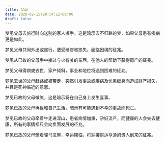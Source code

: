 ```yaml
---
title: 父母
date: 2020-02-15T20:54:12+08:00
draft: false
---
```


梦见父母去旅行时向送别的家人挥手，这是暗示去不归路的梦，如果父母患有疾病更是如此。


梦见父母共同外出或旅行，遭受破财和损失，面临困境的征兆。


梦见从已故的父母手中接过与火有关的东西，在他人的帮助下获得房产的征兆。


梦见父母得病或去世，家产倾斜，事业和地位将遇到困难的征兆。


梦见去世的父母赶路或被带走，突然引发事故或疾病及忧患缠身而造成财产损失，并且是死神临近的意思。


梦见已故的父母微笑，这是暗示将在自己身上发生喜事。


梦见已故的父母再世和自己生活，暗示有可能遇到不幸的事故而死亡。


梦见已故的父母牵着牛走进深山，患者病情加重，孕妇流产，而健康的人会失去健康，所有的事情都只会向负面发展的征兆。


梦见已故的父母骑着骏马进屋，幸运降临，将迎接财运亨通的贵人到来的征兆。
